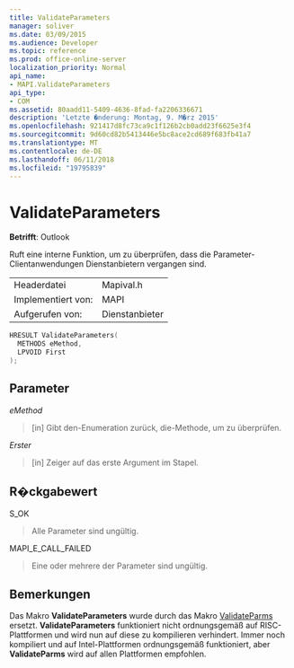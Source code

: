 ```yaml
---
title: ValidateParameters
manager: soliver
ms.date: 03/09/2015
ms.audience: Developer
ms.topic: reference
ms.prod: office-online-server
localization_priority: Normal
api_name:
- MAPI.ValidateParameters
api_type:
- COM
ms.assetid: 80aadd11-5409-4636-8fad-fa2206336671
description: 'Letzte �nderung: Montag, 9. M�rz 2015'
ms.openlocfilehash: 921417d8fc73ca9c1f126b2cb0add23f6625e3f4
ms.sourcegitcommit: 9d60cd82b5413446e5bc8ace2cd689f683fb41a7
ms.translationtype: MT
ms.contentlocale: de-DE
ms.lasthandoff: 06/11/2018
ms.locfileid: "19795839"
---
```

# <a name="validateparameters"></a>ValidateParameters

  
  
**Betrifft**: Outlook 
  
Ruft eine interne Funktion, um zu überprüfen, dass die Parameter-Clientanwendungen Dienstanbietern vergangen sind. 
  
|||
|:-----|:-----|
|Headerdatei  <br/> |Mapival.h  <br/> |
|Implementiert von:  <br/> |MAPI  <br/> |
|Aufgerufen von:  <br/> |Dienstanbieter  <br/> |
   
```cpp
HRESULT ValidateParameters(
  METHODS eMethod,
  LPVOID First
);
```

## <a name="parameters"></a>Parameter

 _eMethod_
  
> [in] Gibt den-Enumeration zurück, die-Methode, um zu überprüfen. 
    
 _Erster_
  
> [in] Zeiger auf das erste Argument im Stapel.
    
## <a name="return-value"></a>R�ckgabewert

S_OK 
  
> Alle Parameter sind ungültig. 
    
MAPI_E_CALL_FAILED 
  
> Eine oder mehrere der Parameter sind ungültig.
    
## <a name="remarks"></a>Bemerkungen

Das Makro **ValidateParameters** wurde durch das Makro [ValidateParms](validateparms.md) ersetzt. **ValidateParameters** funktioniert nicht ordnungsgemäß auf RISC-Plattformen und wird nun auf diese zu kompilieren verhindert. Immer noch kompiliert und auf Intel-Plattformen ordnungsgemäß funktioniert, aber **ValidateParms** wird auf allen Plattformen empfohlen. 
  

